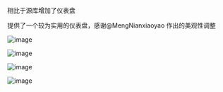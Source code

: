 相比于源库增加了仪表盘

提供了一个较为实用的仪表盘，感谢@MengNianxiaoyao 作出的美观性调整

![image](https://github.com/Zuosizhu/Alas-with-Dashboard/assets/60862861/ee2e3e8f-9a19-417e-8e5f-441ecdee1ae6)

![image](https://github.com/Zuosizhu/Alas-with-Dashboard/assets/60862861/55f95cb3-5234-45d3-a265-6b5e0ab5fc3e)

![image](https://github.com/Zuosizhu/Alas-with-Dashboard/assets/60862861/6033931a-c4ea-4262-853f-f315f076d305)

![image](https://github.com/Zuosizhu/Alas-with-Dashboard/assets/60862861/6fafb159-2092-4423-9d58-3d6c1262e691)
